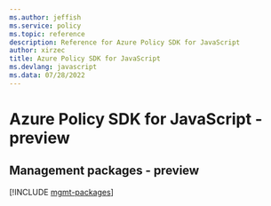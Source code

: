 ```yaml
---
ms.author: jeffish
ms.service: policy
ms.topic: reference
description: Reference for Azure Policy SDK for JavaScript
author: xirzec
title: Azure Policy SDK for JavaScript
ms.devlang: javascript
ms.data: 07/28/2022
---
```

# Azure Policy SDK for JavaScript - preview

## Management packages - preview
[!INCLUDE [mgmt-packages](policy-mgmt-index.md)]